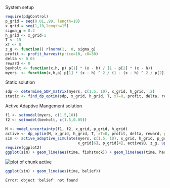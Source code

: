 




System setup 


```r
require(pdgControl)
p_grid = seq(0.01,.99, length=10) 
x_grid = seq(1,10,length=15) 
sigma_g = 0.2
h_grid <- x_grid-1 
T <- 15
xT <- 0
z_g <- function() rlnorm(1,  0, sigma_g) 
profit <- profit_harvest(price=10, c0=30) 
delta <- 0.05
reward <- 0
bevholt <- function(x,h, p) p[1] * (x - h) / (1 - p[2] * (x - h))
myers  <- function(x,h,p) p[1] * (x - h) ^ 2 / (1 - (x - h) ^ 2 / p[2])
```




Static solution


```r
sdp <- determine_SDP_matrix(myers, c(1.5, 10), x_grid, h_grid, .2)
static <- find_dp_optim(sdp, x_grid, h_grid, T, xT=0, profit, delta, reward)
```




Active Adaptive Mangement solution


```r
f1 <- setmodel(myers, c(1.5,10))
f2 <- setmodel(bevholt, c(1.5,0.05))

M <- model_uncertainty(f1, f2, x_grid, p_grid, h_grid)
active <- dp_optim(M, x_grid, h_grid, T, xT=0, profit, delta, reward, p_grid=p_grid) 
sim <- active_adaptive_simulate(myers, c(1.5, 10), x_grid, h_grid, p_grid, 
                                x_grid[6], p_grid[4], active$D, z_g, update_belief(f1,f2))
require(ggplot2)
ggplot(sim) + geom_line(aes(time, fishstock)) + geom_line(aes(time, harvest), col="green") 
```

![plot of chunk active](http://farm8.staticflickr.com/7259/6871560134_3b82478c08_o.png) 

```r
ggplot(sim) + geom_line(aes(time, belief)) 
```



```
Error: object 'belief' not found
```






